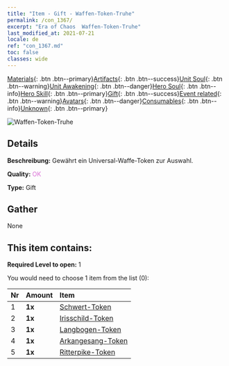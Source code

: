 ```yaml
---
title: "Item - Gift - Waffen-Token-Truhe"
permalink: /con_1367/
excerpt: "Era of Chaos  Waffen-Token-Truhe"
last_modified_at: 2021-07-21
locale: de
ref: "con_1367.md"
toc: false
classes: wide
---
```

 [Materials](/ItemsDE/){: .btn .btn--primary}[Artifacts](/ItemsDE/Artifacts/){: .btn .btn--success}[Unit Soul](/ItemsDE/UnitSoul/){: .btn .btn--warning}[Unit Awakening](/ItemsDE/UnitAwakening/){: .btn .btn--danger}[Hero Soul](/ItemsDE/HeroSoul/){: .btn .btn--info}[Hero Skill](/ItemsDE/HeroSkill/){: .btn .btn--primary}[Gift](/ItemsDE/Gift/){: .btn .btn--success}[Event related](/ItemsDE/Events/){: .btn .btn--warning}[Avatars](/ItemsDE/Avatars/){: .btn .btn--danger}[Consumables](/ItemsDE/Consumables/){: .btn .btn--info}[Unknown](/ItemsDE/Unknown/){: .btn .btn--primary}

 ![Waffen-Token-Truhe](/images/t/i_906044.png)

## Details
 **Beschreibung:** Gewährt ein Universal-Waffe-Token zur Auswahl.

 **Quality:** <span style="color: #DA70D6">OK</span>

 **Type:** Gift

## Gather

  None

## This item contains:

 **Required Level to open:** 1

 You would need to choose 1 item from the list (0):

  | Nr | Amount |     Item    |
  |:---|:-------|:------------|
  | 1 |  **1x** | [Schwert-Token](/ItemsDE/con_912/) |  | 
  | 2 |  **1x** | [Irisschild-Token](/ItemsDE/con_913/) |  | 
  | 3 |  **1x** | [Langbogen-Token](/ItemsDE/con_914/) |  | 
  | 4 |  **1x** | [Arkangesang-Token](/ItemsDE/con_915/) |  | 
  | 5 |  **1x** | [Ritterpike-Token](/ItemsDE/con_916/) |  | 
